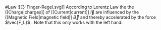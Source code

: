 #Law 
![[3-Finger-Regel.svg]]
According to Lorentz Law the the [[Charge|charges]] of [[Current|current]] $\vec{I}$ are influenced by the [[Magnetic Field|magnetic field]] $\vec{B}$ and thereby accelerated by the force $\vec{F_L}$ . Note that this only works with the left hand.